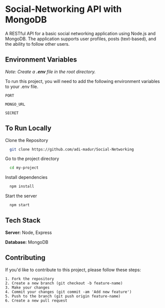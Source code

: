 
# Social-Networking API with MongoDB

A RESTful API for a basic social networking application using Node.js and MongoDB. The application supports user profiles, posts (text-based), and the ability to follow other users.


## Environment Variables

_Note: Create a **.env** file in the root directory._

To run this project, you will need to add the following environment variables to your .env file.

`PORT`

`MONGO_URL`

`SECRET`


## To Run Locally

Clone the Repository

```bash
  git clone https://github.com/adi-madur/Social-Networking
```

Go to the project directory

```bash
  cd my-project
```

Install dependencies

```bash
  npm install
```

Start the server

```bash
  npm start
```


## Tech Stack

**Server:** Node, Express

**Database:** MongoDB


## Contributing

If you'd like to contribute to this project, please follow these steps:

    1. Fork the repository
    2. Create a new branch (git checkout -b feature-name)
    3. Make your changes
    4. Commit your changes (git commit -am 'Add new feature')
    5. Push to the branch (git push origin feature-name)
    6. Create a new pull request